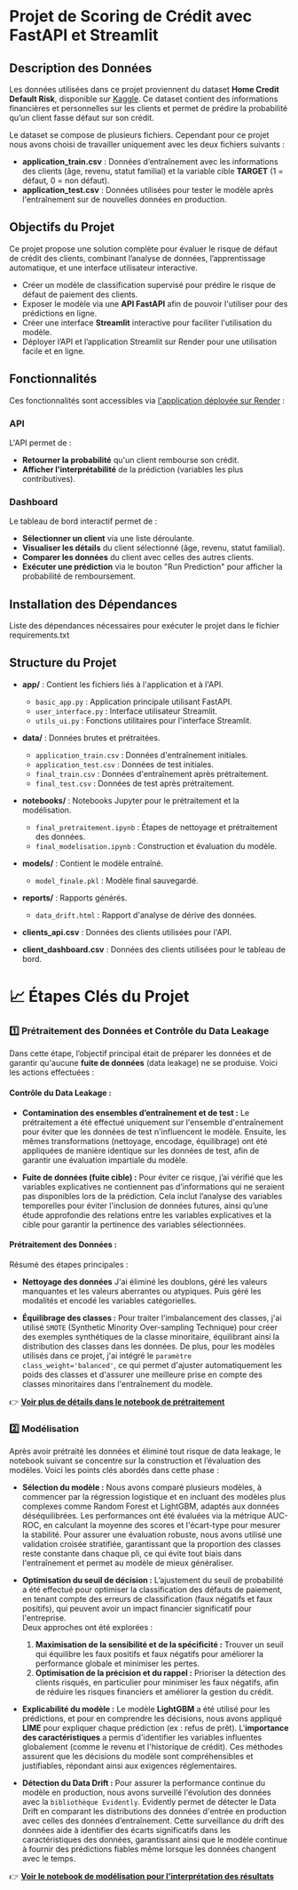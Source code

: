 # Projet de Scoring de Crédit avec FastAPI et Streamlit  

## Description des Données  
Les données utilisées dans ce projet proviennent du dataset **Home Credit Default Risk**, disponible sur [Kaggle](https://www.kaggle.com/c/home-credit-default-risk). Ce dataset contient des informations financières et personnelles sur les clients et permet de prédire la probabilité qu’un client fasse défaut sur son crédit.

Le dataset se compose de plusieurs fichiers. Cependant pour ce projet nous avons choisi de travailler uniquement avec les deux fichiers suivants :  
- **application_train.csv** : Données d’entraînement avec les informations des clients (âge, revenu, statut familial) et la variable cible **TARGET** (1 = défaut, 0 = non défaut).  
- **application_test.csv** : Données utilisées pour tester le modèle après l'entraînement sur de nouvelles données en production.

## Objectifs du Projet  
Ce projet propose une solution complète pour évaluer le risque de défaut de crédit des clients, combinant l’analyse de données, l’apprentissage automatique, et une interface utilisateur interactive.
- Créer un modèle de classification supervisé pour prédire le risque de défaut de paiement des clients.  
- Exposer le modèle via une **API FastAPI** afin de pouvoir l'utiliser pour des prédictions en ligne.  
- Créer une interface **Streamlit** interactive pour faciliter l'utilisation du modèle.  
- Déployer l’API et l’application Streamlit sur Render pour une utilisation facile et en ligne.

## Fonctionnalités  
Ces fonctionnalités sont accessibles via [l'application déployée sur Render](https://scoring-client-dashboard.onrender.com) :

### API  
L'API permet de :  
- **Retourner la probabilité** qu'un client rembourse son crédit.  
- **Afficher l'interprétabilité** de la prédiction (variables les plus contributives).  

### Dashboard  
Le tableau de bord interactif permet de :  
- **Sélectionner un client** via une liste déroulante.  
- **Visualiser les détails** du client sélectionné (âge, revenu, statut familial).  
- **Comparer les données** du client avec celles des autres clients.  
- **Exécuter une prédiction** via le bouton "Run Prediction" pour afficher la probabilité de remboursement.

## Installation des Dépendances  
 Liste des dépendances nécessaires pour exécuter le projet dans le fichier requirements.txt
  

## Structure du Projet

- **app/** : Contient les fichiers liés à l'application et à l'API.
  - `basic_app.py` : Application principale utilisant FastAPI.
  - `user_interface.py` : Interface utilisateur Streamlit.
  - `utils_ui.py` : Fonctions utilitaires pour l'interface Streamlit.

- **data/** : Données brutes et prétraitées.
  - `application_train.csv` : Données d'entraînement initiales.
  - `application_test.csv` : Données de test initiales.
  - `final_train.csv` : Données d'entraînement après prétraitement.
  - `final_test.csv` : Données de test après prétraitement.

- **notebooks/** : Notebooks Jupyter pour le prétraitement et la modélisation.
  - `final_pretraitement.ipynb` : Étapes de nettoyage et prétraitement des données.
  - `final_modelisation.ipynb` : Construction et évaluation du modèle.

- **models/** : Contient le modèle entraîné.
  - `model_finale.pkl` : Modèle final sauvegardé.

- **reports/** : Rapports générés.
  - `data_drift.html` : Rapport d'analyse de dérive des données.


- **clients_api.csv** : Données des clients utilisées pour l'API.
- **client_dashboard.csv** : Données des clients utilisées pour le tableau de bord.




# 📈 **Étapes Clés du Projet**

### **1️⃣ Prétraitement des Données et Contrôle du Data Leakage**

Dans cette étape, l’objectif principal était de préparer les données et de garantir qu'aucune **fuite de données** (data leakage) ne se produise. Voici les actions effectuées :

#### **Contrôle du Data Leakage :**
- **Contamination des ensembles d’entraînement et de test :**  Le prétraitement a été effectué uniquement sur l'ensemble d'entraînement pour éviter que les données de test n'influencent le modèle. Ensuite, les mêmes transformations (nettoyage, encodage, équilibrage) ont été appliquées de manière identique sur les données de test, afin de garantir une évaluation impartiale du modèle.
  
- **Fuite de données (fuite cible) :**  Pour éviter ce risque, j’ai vérifié que les variables explicatives ne contiennent pas d’informations qui ne seraient pas disponibles lors de la prédiction. Cela inclut l’analyse des variables temporelles pour éviter l'inclusion de données futures, ainsi qu’une étude approfondie des relations entre les variables explicatives et la cible pour garantir la pertinence des variables sélectionnées.

#### **Prétraitement des Données :**
Résumé des étapes principales :
- **Nettoyage des données** J'ai éliminé les doublons, géré les valeurs manquantes et les valeurs aberrantes ou atypiques. Puis géré les modalités et encodé les variables catégorielles.
 
- **Équilibrage des classes :**  Pour traiter l'imbalancement des classes, j'ai utilisé `SMOTE` (Synthetic Minority Over-sampling Technique) pour créer des exemples synthétiques de la classe minoritaire, équilibrant ainsi la distribution des classes dans les données.
De plus, pour les modèles utilisés dans ce projet, j'ai intégré le `paramètre class_weight='balanced'`, ce qui permet d'ajuster automatiquement les poids des classes et d'assurer une meilleure prise en compte des classes minoritaires dans l'entraînement du modèle.
  

👉 **[ Voir plus de détails dans le notebook de prétraitement](https://github.com/samms307/scoring_client_api/blob/main/Final_pr%C3%A9traitement.ipynb)**



### 2️⃣ **Modélisation**  
Après avoir prétraité les données et éliminé tout risque de data leakage, le notebook suivant se concentre sur la construction et l’évaluation des modèles. Voici les points clés abordés dans cette phase :

- **Sélection du modèle :** Nous avons comparé plusieurs modèles, à commencer par la régression logistique et en incluant des modèles plus complexes comme Random Forest et LightGBM, adaptés aux données déséquilibrées. Les performances ont été évaluées via la métrique AUC-ROC, en calculant la moyenne des scores et l'écart-type pour mesurer la stabilité. Pour assurer une évaluation robuste, nous avons utilisé une validation croisée stratifiée, garantissant que la proportion des classes reste constante dans chaque pli, ce qui évite tout biais dans l'entraînement et permet au modèle de mieux généraliser.

- **Optimisation du seuil de décision :**  L’ajustement du seuil de probabilité a été effectué pour optimiser la classification des défauts de paiement, en tenant compte des erreurs de classification (faux négatifs et faux positifs), qui peuvent avoir un impact financier significatif pour l'entreprise.  
  Deux approches ont été explorées :  
  1. **Maximisation de la sensibilité et de la spécificité :** Trouver un seuil qui équilibre les faux positifs et faux négatifs pour améliorer la performance globale et minimiser les pertes.  
  2. **Optimisation de la précision et du rappel :** Prioriser la détection des clients risqués, en particulier pour minimiser les faux négatifs, afin de réduire les risques financiers et améliorer la gestion du crédit.

  
- **Explicabilité du modèle :**  Le modèle **LightGBM** a été utilisé pour les prédictions, et pour en comprendre les décisions, nous avons appliqué **LIME** pour expliquer chaque prédiction (ex : refus de prêt). L'**importance des caractéristiques** a permis d'identifier les variables influentes globalement (comme le revenu et l'historique de crédit). Ces méthodes assurent que les décisions du modèle sont compréhensibles et justifiables, répondant ainsi aux exigences réglementaires.


- **Détection du Data Drift :**
Pour assurer la performance continue du modèle en production, nous avons surveillé l'évolution des données avec la `bibliothèque Evidently`. Evidently permet de détecter le Data Drift en comparant les distributions des données d'entrée en production avec celles des données d’entraînement. Cette surveillance du drift des données aide à identifier des écarts significatifs dans les caractéristiques des données, garantissant ainsi que le modèle continue à fournir des prédictions fiables même lorsque les données changent avec le temps.

👉 **[Voir le notebook de modélisation pour l'interprétation des résultats](https://github.com/samms307/scoring_client_api/blob/main/Final_Mod%C3%A9lisation.ipynb)**






